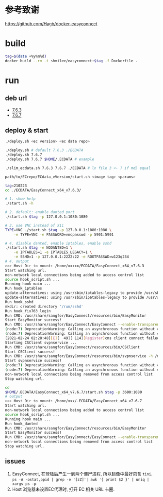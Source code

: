 # 参考致谢
https://github.com/Hagb/docker-easyconnect

# build

```bash
tag=$(date +%y%m%d)
docker build --rm -t shmilee/easyconnect:$tag -f Dockerfile .
```

# run

## deb url

* [7.6.3](http://download.sangfor.com.cn/download/product/sslvpn/pkg/linux_01/EasyConnect_x64.deb)
* [7.6.7](http://download.sangfor.com.cn/download/product/sslvpn/pkg/linux_767/EasyConnect_x64_7_6_7_3.deb)

## deploy & start

```bash
./deploy.sh <ec version> <ec data repo>

./deploy.sh # default 7.6.3 ./ECDATA
./deploy.sh 7.6.7
./deploy.sh 7.6.7 $HOME/.ECDATA # example

./slim_ecdata.sh 7.6.3 7.6.7 ./ECDATA # ln file 3 <- 7 if md5 equal
```

```bash
path/to/ECrepo/ECdata_vVersion/start.sh <image tag> <params>

tag=210223
cd ./ECDATA/EasyConnect_x64_v7.6.3/

# 1. show help
./start.sh -h

# 2. default: enable danted port
./start.sh $tag -p 127.0.0.1:1080:1080

# 3. use VNC instead of X11
TYPE=VNC ./start.sh $tag -p 127.0.0.1:1080:1080 \
    -e TYPE=VNC -e PASSWORD=vncpasswd -p 5901:5901

# 4. disable danted, enable iptables, enable sshd
./start.sh $tag -e NODANTED=1 \
    -e IPTABLES=1 -e IPTABLES_LEGACY=1 \
    -e SSHD=1 -p 127.0.0.1:2222:22 -e ROOTPASSWD=w123q234
# 4. output
>>> Host Dir to mount: /home/xxxxx/ECDATA/EasyConnect_x64_v7.6.3
Start watching url.
non-network local connections being added to access control list
source hook_script.sh ...
Running hook main ...
Run hook_iptables
update-alternatives: using /usr/sbin/iptables-legacy to provide /usr/sbin/iptables (iptables) in manual mode
update-alternatives: using /usr/sbin/ip6tables-legacy to provide /usr/sbin/ip6tables (ip6tables) in manual mode
Run hook_sshd
mkdir: created directory '/run/sshd'
Run hook_fix763_login
Run CMD: /usr/share/sangfor/EasyConnect/resources/bin/EasyMonitor 
Start EasyMonitor success!
Run CMD: /usr/share/sangfor/EasyConnect/EasyConnect --enable-transparent-visuals --disable-gpu
(node:7) DeprecationWarning: Calling an asynchronous function without callback is deprecated.
(node:7) DeprecationWarning: Calling an asynchronous function without callback is deprecated.
[2021-02-24 02:28:48][E][  49][ 114][Register]cms client connect failed.
Starting CSClient svpnservice ...
Run CMD: /usr/share/sangfor/EasyConnect/resources/bin/CSClient 
Start CSClient success!
Run CMD: /usr/share/sangfor/EasyConnect/resources/bin/svpnservice -h /usr/share/sangfor/EasyConnect/resources/
Start svpnservice success!
(node:7) DeprecationWarning: Calling an asynchronous function without callback is deprecated.
(node:7) DeprecationWarning: Calling an asynchronous function without callback is deprecated.
non-network local connections being removed from access control list
Stop watching url.
```

```bash
cd
$HOME/.ECDATA/EasyConnect_x64_v7.6.7/start.sh $tag -p 3600:1080
# output
>>> Host Dir to mount: /home/xxx/.ECDATA/EasyConnect_x64_v7.6.7
Start watching url.
non-network local connections being added to access control list
source hook_script.sh ...
Running hook main ...
Run hook_danted
Run CMD: /usr/share/sangfor/EasyConnect/resources/bin/EasyMonitor 
Start EasyMonitor success!
Run CMD: /usr/share/sangfor/EasyConnect/EasyConnect --enable-transparent-visuals --disable-gpu
non-network local connections being removed from access control list
Stop watching url.
```

## issues

1. EasyConnect, 在登陆后产生一到两个僵尸进程, 所以镜像中最好包含 `tini`.
   `ps -A -ostat,ppid | grep -e '[zZ]'| awk '{ print $2 }' | uniq | xargs ps -p`
2. Host 浏览器未设置EC代理时, 打开 EC 相关 URL 卡圈.
